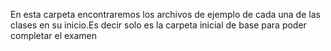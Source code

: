En esta carpeta encontraremos los archivos de ejemplo de cada una de las clases en su inicio.Es decir solo es la carpeta inicial de base para poder completar el examen
